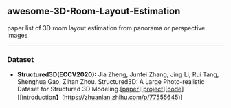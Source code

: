 ## awesome-3D-Room-Layout-Estimation
paper list of 3D room layout estimation from panorama or perspective images

-----------------------
### Dataset

* **Structured3D(ECCV2020):** Jia Zheng, Junfei Zhang, Jing Li, Rui Tang, Shenghua Gao, Zihan Zhou. Structured3D: A Large Photo-realistic Dataset for Structured 3D Modeling.[[paper](https://arxiv.org/abs/1908.00222)][[project](https://structured3d-dataset.org/)][[code](https://github.com/bertjiazheng/Structured3D)][[introduction】(https://zhuanlan.zhihu.com/p/77555645)] 

